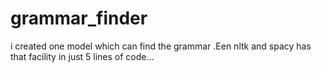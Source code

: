 # grammar_finder
 i created one model which can find the grammar .Een nltk and spacy has that facility in just 5 lines of code...
